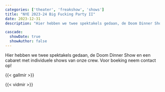 ```yaml
---
categories: ['theater', 'freakshow', 'shows']
title: "NYE 2023-24 Big Fucking Party II"
date: 2023-12-31
description: "Hier hebben we twee spektakels gedaan, de Doom Dinner Show en een cabaret met individuele shows van onze crew. Voor boeking neem contact op!"

cascade:
  showDate: true
  showAuthor: false
---
```


Hier hebben we twee spektakels gedaan, de Doom Dinner Show en een cabaret met individuele shows van onze crew. Voor boeking neem contact op!

{{< gallmir >}}

{{< vidmir >}}

